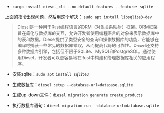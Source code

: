 - `cargo install diesel_cli --no-default-features --features sqlite`

上面的指令出现问题，然后用这个解决： `sudo apt install libsqlite3-dev`

> Diesel是一种用于Rust编程语言的ORM（对象关系映射）框架。ORM框架旨在简化与数据库的交互，允许开发者使用编程语言的对象来表示数据库中的表和数据。Diesel提供了类型安全的查询和操作数据库的功能，它能够在编译时捕获一些常见的数据库错误，从而提高代码的可靠性。Diesel还支持多种数据库引擎，包括但不限于SQLite、MySQL和PostgreSQL。通过使用Diesel，开发者可以更容易地在Rust中构建和管理数据库相关的应用程序。

- 安装sqlite：`sudo apt install sqlite3`

- 生成数据库：`diesel setup --database-url=database.sqlite`

- 生成up, down文件：`diesel migration generate create_products`

- 执行数据库语句：`diesel migration run --database-url=database.sqlite`